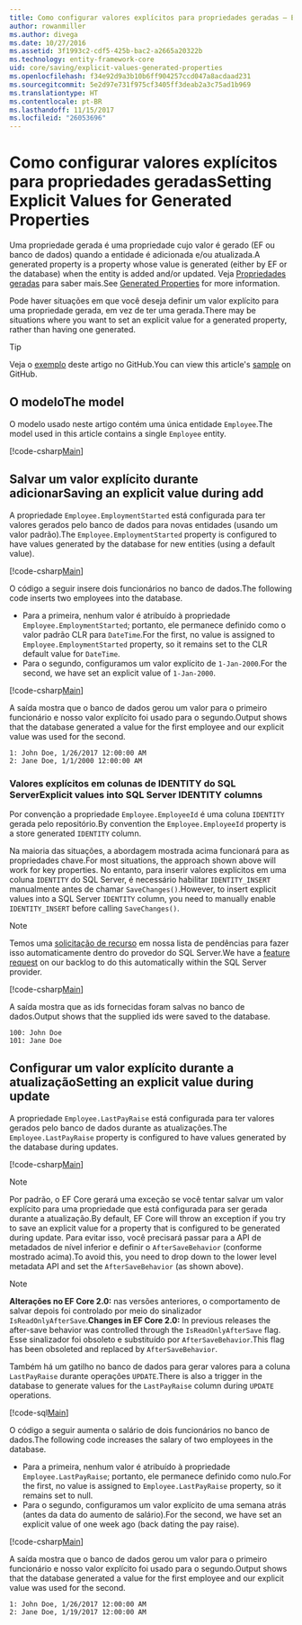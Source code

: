 ```yaml
---
title: Como configurar valores explícitos para propriedades geradas – EF Core
author: rowanmiller
ms.author: divega
ms.date: 10/27/2016
ms.assetid: 3f1993c2-cdf5-425b-bac2-a2665a20322b
ms.technology: entity-framework-core
uid: core/saving/explicit-values-generated-properties
ms.openlocfilehash: f34e92d9a3b10b6ff904257ccd047a8acdaad231
ms.sourcegitcommit: 5e2d97e731f975cf3405ff3deab2a3c75ad1b969
ms.translationtype: HT
ms.contentlocale: pt-BR
ms.lasthandoff: 11/15/2017
ms.locfileid: "26053696"
---
```

# <a name="setting-explicit-values-for-generated-properties"></a><span data-ttu-id="dbd50-102">Como configurar valores explícitos para propriedades geradas</span><span class="sxs-lookup"><span data-stu-id="dbd50-102">Setting Explicit Values for Generated Properties</span></span>

<span data-ttu-id="dbd50-103">Uma propriedade gerada é uma propriedade cujo valor é gerado (EF ou banco de dados) quando a entidade é adicionada e/ou atualizada.</span><span class="sxs-lookup"><span data-stu-id="dbd50-103">A generated property is a property whose value is generated (either by EF or the database) when the entity is added and/or updated.</span></span> <span data-ttu-id="dbd50-104">Veja [Propriedades geradas](../modeling/generated-properties.md) para saber mais.</span><span class="sxs-lookup"><span data-stu-id="dbd50-104">See [Generated Properties](../modeling/generated-properties.md) for more information.</span></span>

<span data-ttu-id="dbd50-105">Pode haver situações em que você deseja definir um valor explícito para uma propriedade gerada, em vez de ter uma gerada.</span><span class="sxs-lookup"><span data-stu-id="dbd50-105">There may be situations where you want to set an explicit value for a generated property, rather than having one generated.</span></span>

> [!TIP]  
> <span data-ttu-id="dbd50-106">Veja o [exemplo](https://github.com/aspnet/EntityFramework.Docs/tree/master/samples/core/Saving/Saving/ExplicitValuesGenerateProperties/) deste artigo no GitHub.</span><span class="sxs-lookup"><span data-stu-id="dbd50-106">You can view this article's [sample](https://github.com/aspnet/EntityFramework.Docs/tree/master/samples/core/Saving/Saving/ExplicitValuesGenerateProperties/) on GitHub.</span></span>

## <a name="the-model"></a><span data-ttu-id="dbd50-107">O modelo</span><span class="sxs-lookup"><span data-stu-id="dbd50-107">The model</span></span>

<span data-ttu-id="dbd50-108">O modelo usado neste artigo contém uma única entidade `Employee`.</span><span class="sxs-lookup"><span data-stu-id="dbd50-108">The model used in this article contains a single `Employee` entity.</span></span>

[!code-csharp[Main](../../../samples/core/Saving/Saving/ExplicitValuesGenerateProperties/Employee.cs#Sample)]

## <a name="saving-an-explicit-value-during-add"></a><span data-ttu-id="dbd50-109">Salvar um valor explícito durante adicionar</span><span class="sxs-lookup"><span data-stu-id="dbd50-109">Saving an explicit value during add</span></span>

<span data-ttu-id="dbd50-110">A propriedade `Employee.EmploymentStarted` está configurada para ter valores gerados pelo banco de dados para novas entidades (usando um valor padrão).</span><span class="sxs-lookup"><span data-stu-id="dbd50-110">The `Employee.EmploymentStarted` property is configured to have values generated by the database for new entities (using a default value).</span></span>

[!code-csharp[Main](../../../samples/core/Saving/Saving/ExplicitValuesGenerateProperties/EmployeeContext.cs#EmploymentStarted)]

<span data-ttu-id="dbd50-111">O código a seguir insere dois funcionários no banco de dados.</span><span class="sxs-lookup"><span data-stu-id="dbd50-111">The following code inserts two employees into the database.</span></span>
* <span data-ttu-id="dbd50-112">Para a primeira, nenhum valor é atribuído à propriedade `Employee.EmploymentStarted`; portanto, ele permanece definido como o valor padrão CLR para `DateTime`.</span><span class="sxs-lookup"><span data-stu-id="dbd50-112">For the first, no value is assigned to `Employee.EmploymentStarted` property, so it remains set to the CLR default value for `DateTime`.</span></span>
* <span data-ttu-id="dbd50-113">Para o segundo, configuramos um valor explícito de `1-Jan-2000`.</span><span class="sxs-lookup"><span data-stu-id="dbd50-113">For the second, we have set an explicit value of `1-Jan-2000`.</span></span>

[!code-csharp[Main](../../../samples/core/Saving/Saving/ExplicitValuesGenerateProperties/Sample.cs#EmploymentStarted)]

<span data-ttu-id="dbd50-114">A saída mostra que o banco de dados gerou um valor para o primeiro funcionário e nosso valor explícito foi usado para o segundo.</span><span class="sxs-lookup"><span data-stu-id="dbd50-114">Output shows that the database generated a value for the first employee and our explicit value was used for the second.</span></span>

``` Console
1: John Doe, 1/26/2017 12:00:00 AM
2: Jane Doe, 1/1/2000 12:00:00 AM
```

### <a name="explicit-values-into-sql-server-identity-columns"></a><span data-ttu-id="dbd50-115">Valores explícitos em colunas de IDENTITY do SQL Server</span><span class="sxs-lookup"><span data-stu-id="dbd50-115">Explicit values into SQL Server IDENTITY columns</span></span>

<span data-ttu-id="dbd50-116">Por convenção a propriedade `Employee.EmployeeId` é uma coluna `IDENTITY` gerada pelo repositório.</span><span class="sxs-lookup"><span data-stu-id="dbd50-116">By convention the `Employee.EmployeeId` property is a store generated `IDENTITY` column.</span></span>

<span data-ttu-id="dbd50-117">Na maioria das situações, a abordagem mostrada acima funcionará para as propriedades chave.</span><span class="sxs-lookup"><span data-stu-id="dbd50-117">For most situations, the approach shown above will work for key properties.</span></span> <span data-ttu-id="dbd50-118">No entanto, para inserir valores explícitos em uma coluna `IDENTITY` do SQL Server, é necessário habilitar `IDENTITY_INSERT` manualmente antes de chamar `SaveChanges()`.</span><span class="sxs-lookup"><span data-stu-id="dbd50-118">However, to insert explicit values into a SQL Server `IDENTITY` column, you need to manually enable `IDENTITY_INSERT` before calling `SaveChanges()`.</span></span>

> [!NOTE]  
> <span data-ttu-id="dbd50-119">Temos uma [solicitação de recurso](https://github.com/aspnet/EntityFramework/issues/703) em nossa lista de pendências para fazer isso automaticamente dentro do provedor do SQL Server.</span><span class="sxs-lookup"><span data-stu-id="dbd50-119">We have a [feature request](https://github.com/aspnet/EntityFramework/issues/703) on our backlog to do this automatically within the SQL Server provider.</span></span>

[!code-csharp[Main](../../../samples/core/Saving/Saving/ExplicitValuesGenerateProperties/Sample.cs#EmployeeId)]

<span data-ttu-id="dbd50-120">A saída mostra que as ids fornecidas foram salvas no banco de dados.</span><span class="sxs-lookup"><span data-stu-id="dbd50-120">Output shows that the supplied ids were saved to the database.</span></span>

``` Console
100: John Doe
101: Jane Doe
```

## <a name="setting-an-explicit-value-during-update"></a><span data-ttu-id="dbd50-121">Configurar um valor explícito durante a atualização</span><span class="sxs-lookup"><span data-stu-id="dbd50-121">Setting an explicit value during update</span></span>

<span data-ttu-id="dbd50-122">A propriedade `Employee.LastPayRaise` está configurada para ter valores gerados pelo banco de dados durante as atualizações.</span><span class="sxs-lookup"><span data-stu-id="dbd50-122">The `Employee.LastPayRaise` property is configured to have values generated by the database during updates.</span></span>

[!code-csharp[Main](../../../samples/core/Saving/Saving/ExplicitValuesGenerateProperties/EmployeeContext.cs#LastPayRaise)]

> [!NOTE]  
> <span data-ttu-id="dbd50-123">Por padrão, o EF Core gerará uma exceção se você tentar salvar um valor explícito para uma propriedade que está configurada para ser gerada durante a atualização.</span><span class="sxs-lookup"><span data-stu-id="dbd50-123">By default, EF Core will throw an exception if you try to save an explicit value for a property that is configured to be generated during update.</span></span> <span data-ttu-id="dbd50-124">Para evitar isso, você precisará passar para a API de metadados de nível inferior e definir o `AfterSaveBehavior` (conforme mostrado acima).</span><span class="sxs-lookup"><span data-stu-id="dbd50-124">To avoid this, you need to drop down to the lower level metadata API and set the `AfterSaveBehavior` (as shown above).</span></span>

> [!NOTE]  
> <span data-ttu-id="dbd50-125">**Alterações no EF Core 2.0:** nas versões anteriores, o comportamento de salvar depois foi controlado por meio do sinalizador `IsReadOnlyAfterSave`.</span><span class="sxs-lookup"><span data-stu-id="dbd50-125">**Changes in EF Core 2.0:** In previous releases the after-save behavior was controlled through the `IsReadOnlyAfterSave` flag.</span></span> <span data-ttu-id="dbd50-126">Esse sinalizador foi obsoleto e substituído por `AfterSaveBehavior`.</span><span class="sxs-lookup"><span data-stu-id="dbd50-126">This flag has been obsoleted and replaced by `AfterSaveBehavior`.</span></span>

<span data-ttu-id="dbd50-127">Também há um gatilho no banco de dados para gerar valores para a coluna `LastPayRaise` durante operações `UPDATE`.</span><span class="sxs-lookup"><span data-stu-id="dbd50-127">There is also a trigger in the database to generate values for the `LastPayRaise` column during `UPDATE` operations.</span></span>

[!code-sql[Main](../../../samples/core/Saving/Saving/ExplicitValuesGenerateProperties/employee_UPDATE.sql)]

<span data-ttu-id="dbd50-128">O código a seguir aumenta o salário de dois funcionários no banco de dados.</span><span class="sxs-lookup"><span data-stu-id="dbd50-128">The following code increases the salary of two employees in the database.</span></span>
* <span data-ttu-id="dbd50-129">Para a primeira, nenhum valor é atribuído à propriedade `Employee.LastPayRaise`; portanto, ele permanece definido como nulo.</span><span class="sxs-lookup"><span data-stu-id="dbd50-129">For the first, no value is assigned to `Employee.LastPayRaise` property, so it remains set to null.</span></span>
* <span data-ttu-id="dbd50-130">Para o segundo, configuramos um valor explícito de uma semana atrás (antes da data do aumento de salário).</span><span class="sxs-lookup"><span data-stu-id="dbd50-130">For the second, we have set an explicit value of one week ago (back dating the pay raise).</span></span>

[!code-csharp[Main](../../../samples/core/Saving/Saving/ExplicitValuesGenerateProperties/Sample.cs#LastPayRaise)]

<span data-ttu-id="dbd50-131">A saída mostra que o banco de dados gerou um valor para o primeiro funcionário e nosso valor explícito foi usado para o segundo.</span><span class="sxs-lookup"><span data-stu-id="dbd50-131">Output shows that the database generated a value for the first employee and our explicit value was used for the second.</span></span>

``` Console
1: John Doe, 1/26/2017 12:00:00 AM
2: Jane Doe, 1/19/2017 12:00:00 AM
```
